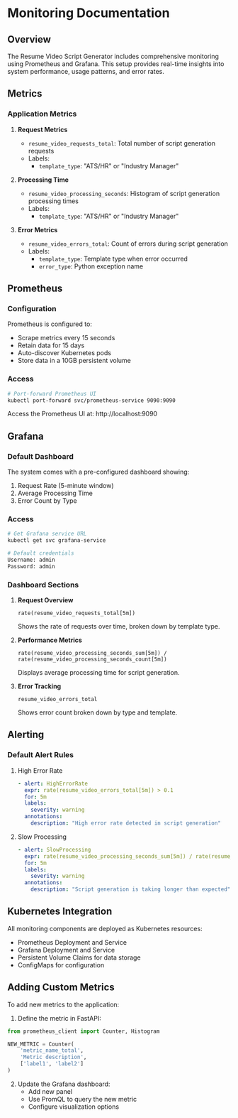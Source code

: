 # Monitoring Documentation

## Overview

The Resume Video Script Generator includes comprehensive monitoring using Prometheus and Grafana. This setup provides real-time insights into system performance, usage patterns, and error rates.

## Metrics

### Application Metrics

1. **Request Metrics**
   - `resume_video_requests_total`: Total number of script generation requests
   - Labels:
     - `template_type`: "ATS/HR" or "Industry Manager"

2. **Processing Time**
   - `resume_video_processing_seconds`: Histogram of script generation processing times
   - Labels:
     - `template_type`: "ATS/HR" or "Industry Manager"

3. **Error Metrics**
   - `resume_video_errors_total`: Count of errors during script generation
   - Labels:
     - `template_type`: Template type when error occurred
     - `error_type`: Python exception name

## Prometheus

### Configuration

Prometheus is configured to:
- Scrape metrics every 15 seconds
- Retain data for 15 days
- Auto-discover Kubernetes pods
- Store data in a 10GB persistent volume

### Access

```bash
# Port-forward Prometheus UI
kubectl port-forward svc/prometheus-service 9090:9090
```

Access the Prometheus UI at: http://localhost:9090

## Grafana

### Default Dashboard

The system comes with a pre-configured dashboard showing:
1. Request Rate (5-minute window)
2. Average Processing Time
3. Error Count by Type

### Access

```bash
# Get Grafana service URL
kubectl get svc grafana-service

# Default credentials
Username: admin
Password: admin
```

### Dashboard Sections

1. **Request Overview**
   ```promql
   rate(resume_video_requests_total[5m])
   ```
   Shows the rate of requests over time, broken down by template type.

2. **Performance Metrics**
   ```promql
   rate(resume_video_processing_seconds_sum[5m]) / rate(resume_video_processing_seconds_count[5m])
   ```
   Displays average processing time for script generation.

3. **Error Tracking**
   ```promql
   resume_video_errors_total
   ```
   Shows error count broken down by type and template.

## Alerting

### Default Alert Rules

1. High Error Rate
   ```yaml
   - alert: HighErrorRate
     expr: rate(resume_video_errors_total[5m]) > 0.1
     for: 5m
     labels:
       severity: warning
     annotations:
       description: "High error rate detected in script generation"
   ```

2. Slow Processing
   ```yaml
   - alert: SlowProcessing
     expr: rate(resume_video_processing_seconds_sum[5m]) / rate(resume_video_processing_seconds_count[5m]) > 10
     for: 5m
     labels:
       severity: warning
     annotations:
       description: "Script generation is taking longer than expected"
   ```

## Kubernetes Integration

All monitoring components are deployed as Kubernetes resources:
- Prometheus Deployment and Service
- Grafana Deployment and Service
- Persistent Volume Claims for data storage
- ConfigMaps for configuration

## Adding Custom Metrics

To add new metrics to the application:

1. Define the metric in FastAPI:
```python
from prometheus_client import Counter, Histogram

NEW_METRIC = Counter(
    'metric_name_total',
    'Metric description',
    ['label1', 'label2']
)
```

2. Update the Grafana dashboard:
   - Add new panel
   - Use PromQL to query the new metric
   - Configure visualization options
